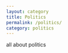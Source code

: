 ```yaml
---
layout: category
title: Politics
permalink: /politics/
category: politics
---
```


all about politics